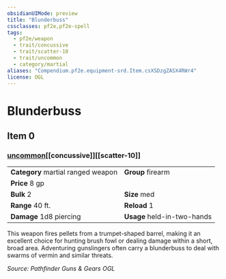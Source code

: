 ```yaml
---
obsidianUIMode: preview
title: "Blunderbuss"
cssclasses: pf2e,pf2e-spell
tags:
  - pf2e/weapon
  - trait/concussive
  - trait/scatter-10
  - trait/uncommon
  - category/martial
aliases: "Compendium.pf2e.equipment-srd.Item.csXSDzgZASX4RWr4"
license: OGL
---
```

# Blunderbuss
## Item 0
### [uncommon](uncommon "Uncommon Rarity Trait")[[concussive]][[scatter-10]]

|  |  |
| -- | -- |
| **Category** martial ranged weapon | **Group** firearm |
| **Price** 8 gp |  |
| **Bulk** 2 | **Size** med |
|**Range** 40 ft.| **Reload** 1|
| **Damage** 1d8 piercing  | **Usage** held-in-two-hands |



This weapon fires pellets from a trumpet-shaped barrel, making it an excellent choice for hunting brush fowl or dealing damage within a short, broad area. Adventuring gunslingers often carry a blunderbuss to deal with swarms of vermin and similar threats.

*Source: Pathfinder Guns & Gears*
*OGL*
